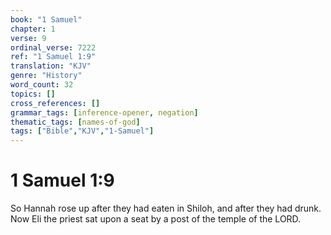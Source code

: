```yaml
---
book: "1 Samuel"
chapter: 1
verse: 9
ordinal_verse: 7222
ref: "1 Samuel 1:9"
translation: "KJV"
genre: "History"
word_count: 32
topics: []
cross_references: []
grammar_tags: [inference-opener, negation]
thematic_tags: [names-of-god]
tags: ["Bible","KJV","1-Samuel"]
---
```


# 1 Samuel 1:9

So Hannah rose up after they had eaten in Shiloh, and after they had drunk. Now Eli the priest sat upon a seat by a post of the temple of the LORD.
